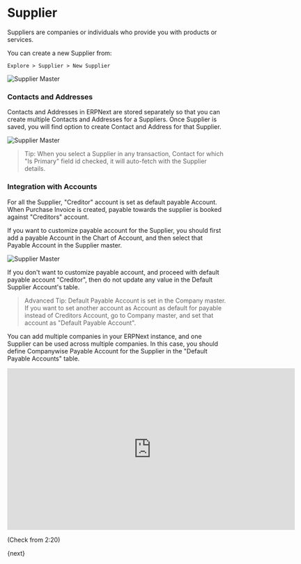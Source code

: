 # Supplier

Suppliers are companies or individuals who provide you with products or services.

You can create a new Supplier from:

`Explore > Supplier > New Supplier`

<img class="screenshot" alt="Supplier Master" src="/assets/erpnext_docs/assets/img/buying/supplier-master.png">

### Contacts and Addresses

Contacts and Addresses in ERPNext are stored separately so that you can create multiple Contacts and Addresses for a Suppliers. Once Supplier is saved, you will find option to create Contact and Address for that Supplier.

<img class="screenshot" alt="Supplier Master" src="/assets/erpnext_docs/assets/img/buying/supplier-new-address-contact.png">

> Tip: When you select a Supplier in any transaction, Contact for which "Is Primary" field id checked, it will auto-fetch with the Supplier details.

### Integration with Accounts

For all the Supplier, "Creditor" account is set as default payable Account. When Purchase Invoice is created, payable towards the supplier is booked against "Creditors" account.

If you want to customize payable account for the Supplier, you should first add a payable Account in the Chart of Account, and then select that Payable Account in the Supplier master.

<img class="screenshot" alt="Supplier Master" src="/assets/erpnext_docs/assets/img/buying/supplier-payable-account.png">

If you don't want to customize payable account, and proceed with default payable account "Creditor", then do not update any value in the Default Supplier Account's table.

> Advanced Tip: Default Payable Account is set in the Company master. If you want to set another account as Account as default for payable instead of Creditors Account, go to Company master, and set that account as "Default Payable Account".

You can add multiple companies in your ERPNext instance, and one Supplier can be used across multiple companies. In this case, you should define Companywise Payable Account for the Supplier in the "Default Payable Accounts" table.

<iframe width="660" height="371" src="https://www.youtube.com/embed/anoGi_RpQ20" frameborder="0" allowfullscreen></iframe>

(Check from 2:20)

{next}
